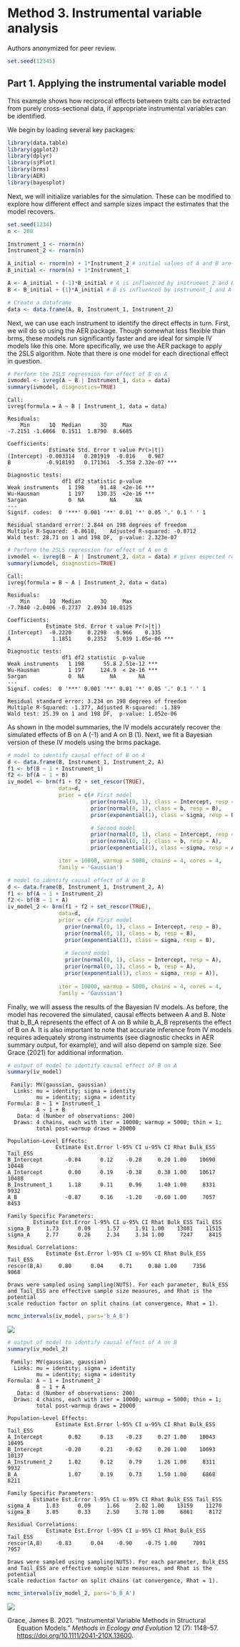 # Method 3. Instrumental variable analysis
Authors anonymized for peer review.

``` r
set.seed(12345)
```

## Part 1. Applying the instrumental variable model

This example shows how reciprocal effects between traits can be
extracted from purely cross-sectional data, if appropriate instrumental
variables can be identified.

We begin by loading several key packages:

``` r
library(data.table)
library(ggplot2)
library(dplyr)
library(sjPlot)
library(brms)
library(AER)
library(bayesplot)
```

Next, we will initialize variables for the simulation. These can be
modified to explore how different effect and sample sizes impact the
estimates that the model recovers.

``` r
set.seed(1234)
n <- 200

Instrument_1 <- rnorm(n)
Instrument_2 <- rnorm(n)

A_initial <- rnorm(n) + 1*Instrument_2 # initial values of A and B are influenced by their respective instruments
B_initial <- rnorm(n) + 1*Instrument_1

A <- A_initial + (-1)*B_initial # A is influenced by instrument_2 and B 
B <- B_initial + (1)*A_initial # B is influenced by instrument_1 and A

# Create a dataframe
data <- data.frame(A, B, Instrument_1, Instrument_2)
```

Next, we can use each instrument to identify the direct effects in turn.
First, we will do so using the AER package. Though somewhat less
flexible than brms, these models run significantly faster and are ideal
for simple IV models like this one. More specifically, we use the AER
package to apply the 2SLS algorithm. Note that there is one model for
each directional effect in question.

``` r
# Perform the 2SLS regression for effect of B on A
ivmodel <- ivreg(A ~ B | Instrument_1, data = data)
summary(ivmodel, diagnostics=TRUE)
```


    Call:
    ivreg(formula = A ~ B | Instrument_1, data = data)

    Residuals:
        Min      1Q  Median      3Q     Max 
    -7.2151 -1.6866  0.1511  1.8790  8.6685 

    Coefficients:
                 Estimate Std. Error t value Pr(>|t|)    
    (Intercept) -0.003314   0.201919  -0.016    0.987    
    B           -0.918193   0.171361  -5.358 2.32e-07 ***

    Diagnostic tests:
                     df1 df2 statistic p-value    
    Weak instruments   1 198     91.48  <2e-16 ***
    Wu-Hausman         1 197    130.35  <2e-16 ***
    Sargan             0  NA        NA      NA    
    ---
    Signif. codes:  0 '***' 0.001 '**' 0.01 '*' 0.05 '.' 0.1 ' ' 1

    Residual standard error: 2.844 on 198 degrees of freedom
    Multiple R-Squared: -0.8618,    Adjusted R-squared: -0.8712 
    Wald test: 28.71 on 1 and 198 DF,  p-value: 2.323e-07 

``` r
# Perform the 2SLS regression for effect of A on B
ivmodel <- ivreg(B ~ A | Instrument_2, data = data) # gives expected result for A_initial, not A
summary(ivmodel, diagnostics=TRUE)
```


    Call:
    ivreg(formula = B ~ A | Instrument_2, data = data)

    Residuals:
        Min      1Q  Median      3Q     Max 
    -7.7840 -2.0406 -0.2737  2.0934 10.0125 

    Coefficients:
                Estimate Std. Error t value Pr(>|t|)    
    (Intercept)  -0.2220     0.2298  -0.966    0.335    
    A             1.1851     0.2352   5.039 1.05e-06 ***

    Diagnostic tests:
                     df1 df2 statistic  p-value    
    Weak instruments   1 198      55.8 2.51e-12 ***
    Wu-Hausman         1 197     124.9  < 2e-16 ***
    Sargan             0  NA        NA       NA    
    ---
    Signif. codes:  0 '***' 0.001 '**' 0.01 '*' 0.05 '.' 0.1 ' ' 1

    Residual standard error: 3.234 on 198 degrees of freedom
    Multiple R-Squared: -1.377, Adjusted R-squared: -1.389 
    Wald test: 25.39 on 1 and 198 DF,  p-value: 1.052e-06 

As shown in the model summaries, the IV models accurately recover the
simulated effects of B on A (-1) and A on B (1). Next, we fit a Bayesian
version of these IV models using the brms package.

``` r
# model to identify causal effect of B on A
d <- data.frame(B, Instrument_1, Instrument_2, A)
f1 <- bf(B ~ 1 + Instrument_1)
f2 <- bf(A ~ 1 + B)
iv_model <- brm(f1 + f2 + set_rescor(TRUE),
                data=d, 
                prior = c(# First model
                          prior(normal(0, 1), class = Intercept, resp = B),
                          prior(normal(0, 1), class = b, resp = B),
                          prior(exponential(1), class = sigma, resp = B),

                          # Second model
                          prior(normal(0, 1), class = Intercept, resp = A),
                          prior(normal(0, 1), class = b, resp = A),
                          prior(exponential(1), class = sigma, resp = A)),

                iter = 10000, warmup = 5000, chains = 4, cores = 4,
                family = 'Gaussian')

# model to identify causal effect of A on B
d <- data.frame(B, Instrument_1, Instrument_2, A)
f1 <- bf(A ~ 1 + Instrument_2)
f2 <- bf(B ~ 1 + A)
iv_model_2 <- brm(f1 + f2 + set_rescor(TRUE),
                data=d, 
                prior = c(# First model
                  prior(normal(0, 1), class = Intercept, resp = B),
                  prior(normal(0, 1), class = b, resp = B),
                  prior(exponential(1), class = sigma, resp = B),
                  
                  # Second model
                  prior(normal(0, 1), class = Intercept, resp = A),
                  prior(normal(0, 1), class = b, resp = A),
                  prior(exponential(1), class = sigma, resp = A)),
                  
                iter = 10000, warmup = 5000, chains = 4, cores = 4,
                family = 'Gaussian')
```

Finally, we will assess the results of the Bayesian IV models. As
before, the model has recovered the simulated, causal effects between A
and B. Note that b_B_A represents the effect of A on B while b_A_B
represents the effect of B on A. It is also important to note that
accurate inference from IV models requires adequately strong instruments
(see diagnostic checks in AER summary output, for example), and will
also depend on sample size. See Grace (2021) for additional information.

``` r
# output of model to identify causal effect of B on A
summary(iv_model)
```

     Family: MV(gaussian, gaussian) 
      Links: mu = identity; sigma = identity
             mu = identity; sigma = identity 
    Formula: B ~ 1 + Instrument_1 
             A ~ 1 + B 
       Data: d (Number of observations: 200) 
      Draws: 4 chains, each with iter = 10000; warmup = 5000; thin = 1;
             total post-warmup draws = 20000

    Population-Level Effects: 
                   Estimate Est.Error l-95% CI u-95% CI Rhat Bulk_ESS Tail_ESS
    B_Intercept       -0.04      0.12    -0.28     0.20 1.00    10690    10448
    A_Intercept        0.00      0.19    -0.38     0.38 1.00    10617    10488
    B_Instrument_1     1.18      0.11     0.96     1.40 1.00     8331     9932
    A_B               -0.87      0.16    -1.20    -0.60 1.00     7057     8453

    Family Specific Parameters: 
            Estimate Est.Error l-95% CI u-95% CI Rhat Bulk_ESS Tail_ESS
    sigma_B     1.73      0.09     1.57     1.91 1.00    13081    11515
    sigma_A     2.77      0.26     2.34     3.34 1.00     7247     8415

    Residual Correlations: 
                Estimate Est.Error l-95% CI u-95% CI Rhat Bulk_ESS Tail_ESS
    rescor(B,A)     0.80      0.04     0.71     0.88 1.00     7356     9068

    Draws were sampled using sampling(NUTS). For each parameter, Bulk_ESS
    and Tail_ESS are effective sample size measures, and Rhat is the potential
    scale reduction factor on split chains (at convergence, Rhat = 1).

``` r
mcmc_intervals(iv_model, pars='b_A_B')
```

![](Vignette-InstrumentalVariables_github_files/figure-commonmark/unnamed-chunk-8-1.png)

``` r
# output of model to identify causal effect of A on B
summary(iv_model_2)
```

     Family: MV(gaussian, gaussian) 
      Links: mu = identity; sigma = identity
             mu = identity; sigma = identity 
    Formula: A ~ 1 + Instrument_2 
             B ~ 1 + A 
       Data: d (Number of observations: 200) 
      Draws: 4 chains, each with iter = 10000; warmup = 5000; thin = 1;
             total post-warmup draws = 20000

    Population-Level Effects: 
                   Estimate Est.Error l-95% CI u-95% CI Rhat Bulk_ESS Tail_ESS
    A_Intercept        0.02      0.13    -0.23     0.27 1.00    10043    10495
    B_Intercept       -0.20      0.21    -0.62     0.20 1.00    10093    10137
    A_Instrument_2     1.02      0.12     0.79     1.26 1.00     8311     9932
    B_A                1.07      0.19     0.73     1.50 1.00     6868     8211

    Family Specific Parameters: 
            Estimate Est.Error l-95% CI u-95% CI Rhat Bulk_ESS Tail_ESS
    sigma_A     1.83      0.09     1.66     2.02 1.00    13159    11270
    sigma_B     3.05      0.33     2.50     3.78 1.00     6861     8172

    Residual Correlations: 
                Estimate Est.Error l-95% CI u-95% CI Rhat Bulk_ESS Tail_ESS
    rescor(A,B)    -0.83      0.04    -0.90    -0.75 1.00     7091     7957

    Draws were sampled using sampling(NUTS). For each parameter, Bulk_ESS
    and Tail_ESS are effective sample size measures, and Rhat is the potential
    scale reduction factor on split chains (at convergence, Rhat = 1).

``` r
mcmc_intervals(iv_model_2, pars='b_B_A')
```

![](Vignette-InstrumentalVariables_github_files/figure-commonmark/unnamed-chunk-9-1.png)

<div id="refs" class="references csl-bib-body hanging-indent">

<div id="ref-graceInstrumentalVariableMethods2021" class="csl-entry">

Grace, James B. 2021. “Instrumental Variable Methods in Structural
Equation Models.” *Methods in Ecology and Evolution* 12 (7): 1148–57.
<https://doi.org/10.1111/2041-210X.13600>.

</div>

</div>

